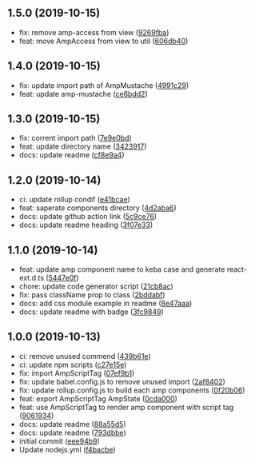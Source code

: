 ## 1.5.0 (2019-10-15)

* fix: remove amp-access from view ([9269fba](https://github.com/danhuang1202/amp-react-components/commit/9269fba))
* feat: move AmpAccess from view to util ([606db40](https://github.com/danhuang1202/amp-react-components/commit/606db40))

## 1.4.0 (2019-10-15)

* fix: update import path of AmpMustache ([4991c29](https://github.com/danhuang1202/amp-react-components/commit/4991c29))
* feat: update amp-mustache ([ce6bdd2](https://github.com/danhuang1202/amp-react-components/commit/ce6bdd2))

## 1.3.0 (2019-10-15)

* fix: corrent import path ([7e9e0bd](https://github.com/danhuang1202/amp-react-components/commit/7e9e0bd))
* feat: update directory name ([3423917](https://github.com/danhuang1202/amp-react-components/commit/3423917))
* docs: update readme ([cf8e9a4](https://github.com/danhuang1202/amp-react-components/commit/cf8e9a4))

## 1.2.0 (2019-10-14)

* ci: update rollup condif ([e41bcae](https://github.com/danhuang1202/amp-react-components/commit/e41bcae))
* feat: saperate components directory ([4d2aba6](https://github.com/danhuang1202/amp-react-components/commit/4d2aba6))
* docs: update github action link ([5c9ce76](https://github.com/danhuang1202/amp-react-components/commit/5c9ce76))
* docs: update readme heading ([3f07e33](https://github.com/danhuang1202/amp-react-components/commit/3f07e33))

## 1.1.0 (2019-10-14)

* feat: update amp component name to keba case and generate react-ext.d.ts ([5447e0f](https://github.com/danhuang1202/amp-react-components/commit/5447e0f))
* chore: update code generator script ([21cb8ac](https://github.com/danhuang1202/amp-react-components/commit/21cb8ac))
* fix: pass className prop to class ([2bddabf](https://github.com/danhuang1202/amp-react-components/commit/2bddabf))
* docs: add css module example in readme ([8e47aaa](https://github.com/danhuang1202/amp-react-components/commit/8e47aaa))
* docs: update readme with badge ([3fc9849](https://github.com/danhuang1202/amp-react-components/commit/3fc9849))

## 1.0.0 (2019-10-13)

* ci: remove unused commend ([439b61e](https://github.com/danhuang1202/amp-react-components/commit/439b61e))
* ci: update npm scripts ([c27e15e](https://github.com/danhuang1202/amp-react-components/commit/c27e15e))
* fix: import AmpScriptTag ([07ef9b1](https://github.com/danhuang1202/amp-react-components/commit/07ef9b1))
* fix: update babel.config.js to remove unused import ([2af8402](https://github.com/danhuang1202/amp-react-components/commit/2af8402))
* fix: update rollup.config.js to build each amp components ([0f20b06](https://github.com/danhuang1202/amp-react-components/commit/0f20b06))
* feat: export AmpScriptTag AmpState ([0cda000](https://github.com/danhuang1202/amp-react-components/commit/0cda000))
* feat: use AmpScriptTag to render amp component with script tag ([9061934](https://github.com/danhuang1202/amp-react-components/commit/9061934))
* docs: update readme ([88a55d5](https://github.com/danhuang1202/amp-react-components/commit/88a55d5))
* docs: update readme ([793dbbe](https://github.com/danhuang1202/amp-react-components/commit/793dbbe))
* initial commit ([eee94b9](https://github.com/danhuang1202/amp-react-components/commit/eee94b9))
* Update nodejs.yml ([f4bacbe](https://github.com/danhuang1202/amp-react-components/commit/f4bacbe))
